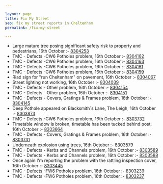 ```yaml
---

layout: page
title: Fix My Street
seo: fix my street reports in Cheltenham
permalink: /fix-my-street

---
```


<!-- fix_marker starts -->

- Large mature tree posing significant safety risk to property and pedestrians, 16th October :- [8304253](https://www.fixmystreet.com/report/8304253)
- TMC - Defects -CW6 Potholes  problem, 16th October :- [8304162](https://www.fixmystreet.com/report/8304162)
- TMC - Defects -CW6 Potholes  problem, 16th October :- [8304163](https://www.fixmystreet.com/report/8304163)
- TMC - Defects -CW6 Potholes  problem, 16th October :- [8304161](https://www.fixmystreet.com/report/8304161)
- TMC - Defects -CW6 Potholes  problem, 16th October :- [8304159](https://www.fixmystreet.com/report/8304159)
- Riad sign for "run Cheltenham" on pavement, 16th October :- [8304067](https://www.fixmystreet.com/report/8304067)
- Street lighting not working, 16th October :- [8304039](https://www.fixmystreet.com/report/8304039)
- TMC - Defects - Other problem, 16th October :- [8304154](https://www.fixmystreet.com/report/8304154)
- TMC - Defects - Other problem, 16th October :- [8304151](https://www.fixmystreet.com/report/8304151)
- TMC - Defects - Covers, Gratings & Frames problem, 16th October :- [8304145](https://www.fixmystreet.com/report/8304145)
- Deep Pothole appeared on Blacksmith`s Lane, The Leigh, 16th October :- [8303873](https://www.fixmystreet.com/report/8303873)
- TMC - Defects -CW6 Potholes  problem, 16th October :- [8303732](https://www.fixmystreet.com/report/8303732)
- Timetable window is broken, timetable has been tucked behind post, 16th October :- [8303664](https://www.fixmystreet.com/report/8303664)
- TMC - Defects - Covers, Gratings & Frames problem, 16th October :- [8303731](https://www.fixmystreet.com/report/8303731)
- Underneath explosion using trees, 16th October :- [8303579](https://www.fixmystreet.com/report/8303579)
- TMC - Defects - Kerbs and Channels problem, 16th October :- [8303589](https://www.fixmystreet.com/report/8303589)
- TMC - Defects - Kerbs and Channels problem, 16th October :- [8303588](https://www.fixmystreet.com/report/8303588)
- Once again I'm reporting the problem with the rattling inspection cover, 16th October :- [8303445](https://www.fixmystreet.com/report/8303445)
- TMC - Defects -FW6 Potholes problem, 16th October :- [8303239](https://www.fixmystreet.com/report/8303239)
- TMC - Defects -FW6 Potholes problem, 16th October :- [8303237](https://www.fixmystreet.com/report/8303237)

<!-- fix_marker ends -->